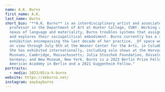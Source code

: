 ```yaml
---
name: A.K. Burns
first_name: A.K.
last_name: Burns
short_bio: "**A.K. Burns** is an interdisciplinary artist and associate
  professor in the Department of Art at Hunter College, CUNY. Working at the
  nexus of language and materiality, Burns troubles systems that assign value
  and explores their sociopolitical embodiment. Burns currently has a survey
  exhibition encompassing the last decade of her practice, _Of space we are…_ is
  on view through July 9th at the Wexner Center for the Arts, in Columbus OH.
  She has exhibited internationally, including solo shows at the Harvard Art
  Museums, Cambridge, Massachusetts; Julia Stoschek Foundation, Düsseldorf,
  Germany; and New Museum, New York. Burns is a 2023 Berlin Prize Fellow at the
  American Academy in Berlin and a 2021 Guggenheim Fellow."
portraits:
  - media: 2023/05/a-k-burns
website: https://akburns.net/
instagram: aaykayburns
---
```

